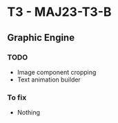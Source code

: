 # T3 - MAJ23-T3-B

## Graphic Engine
### TODO
- Image component cropping
- Text animation builder
### To fix
- Nothing
